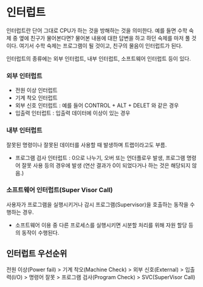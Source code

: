 # 인터럽트

 인터럽트란 단어 그대로 CPU가 하는 것을 방해하는 것을 의미한다. 예를 들면 수학 숙제 중 옆에 친구가 물어본다면? 물어본 내용에 대한 답변을 하고 하던 숙제를 마저 풀 것이다. 여기서 수학 숙제는 프로그램이 될 것이고, 친구의 물음이 인터럽트가 된다. 

인터럽트의 종류에는 외부 인터럽트, 내부 인터럽트, 소프트웨어 인터럽트 등이 있다.



### 외부 인터럽트

- 전원 이상 인터럽트 
- 기계 착오 인터럽트
- 외부 신호 인터럽트 : 예를 들어 CONTROL + ALT + DELET 와 같은 경우
- 입출력 인터럽트 : 입출력 데이터에 이상이 있는 경우



### 내부 인터럽트

잘못된 명령이나 잘못된 데이터를 사용할 때 발생하며 트랩이라고도 부름.

- 프로그램 검사 인터럽트 : 0으로 나누기, 오버 또는 언더플로우 발생, 프로그램 명령어 잘못 사용 등의 경우에 발생 (연산 결과가 0이 되었다거나 하는 것은 해당되지 않음.)



### 소프트웨어 인터럽트(Super Visor Call)

사용자가 프로그램을 실행시키거나 감시 프로그램(Supervisor)을 호출하는 동작을 수행하는 경우. 

- 소프트웨어 이용 중 다른 프로세스를 실행시키면 시분할 처리를 위해 자원 할당 등의 동작이 수행된다.

## 인터럽트 우선순위


전원 이상(Power fail) > 기계 착오(Machine Check) > 외부 신호(External) > 입출력(I/O) > 명령어 잘못 > 프로그램 검사(Program Check) > SVC(SuperVisor Call)



